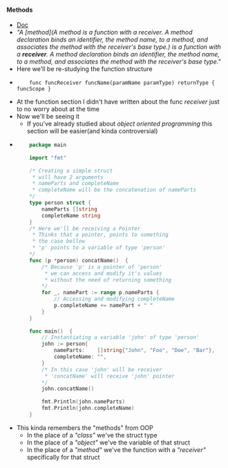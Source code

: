 #### Methods
- [Doc](https://golang.org/ref/spec#Method_declarations)
- _"A [method](A method is a function with a receiver. A method declaration binds an identifier, the method name, to a method, and associates the method with the receiver's base type.) is a function with a __receiver__. A method declaration binds an identifier, the method name, to a method, and associates the method with the receiver's base type."_
- Here we'll be re-studying the function structure
-   ```
        func funcReceiver funcName(paramName paramType) returnType { funcScope }
    ```
- At the function section I didn't have written about the func _receiver_ just to no worry about at the time
- Now we'll be seeing it
    - If you've already studied about _object oriented programming_ this section will be easier(and kinda controversial)
-   ```go
        package main
        
        import "fmt"
        
        /* Creating a simple struct
         * will have 2 arguments
         * nameParts and completeName
         * completeName will be the concatenation of nameParts
        */
        type person struct {
            nameParts []string
            completeName string
        }
        /* Here we'll be receiving a Pointer
         * Thinks that a pointer, points to something
         * the case bellow
         * 'p' points to a variable of type 'person'
        */
        func (p *person) concatName()  {
            /* Because 'p' is a pointer of 'person'
             * we can access and modify it's values
             * without the need of returning something
            */
            for _, namePart := range p.nameParts {
                // Accessing and modifying completeName
                p.completeName += namePart + " "
            }
        }
        
        func main()  {
            // Instantiating a variable 'john' of type 'person'
            john := person{
                nameParts:    []string{"John", "Foo", "Doe", "Bar"},
                completeName: "",
            }
            /* In this case 'john' will be receiver
             * 'concatName' will receive 'john' pointer
            */
            john.concatName()
        
            fmt.Println(john.nameParts)
            fmt.Println(john.completeName)
        }
    ```
- This kinda remembers the "methods" from OOP
    - In the place of a _"class"_ we've the struct type
    - In the place of a _"object"_ we've the variable of that struct
    - In the place of a _"method"_ we've the function with a _"receiver"_ specifically for that struct
